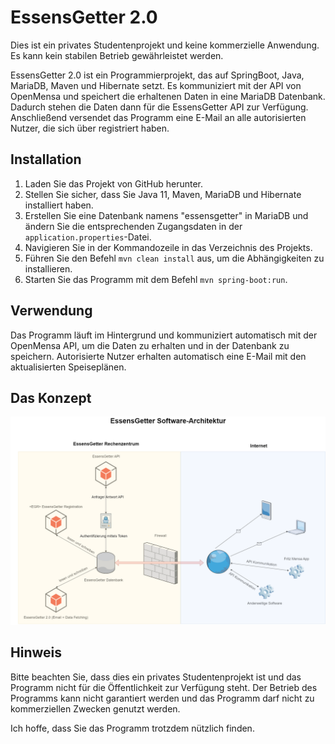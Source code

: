 # EssensGetter 2.0

Dies ist ein privates Studentenprojekt und keine kommerzielle Anwendung. Es kann kein stabilen Betrieb gewährleistet werden.

EssensGetter 2.0 ist ein Programmierprojekt, das auf SpringBoot, Java, MariaDB, Maven und Hibernate setzt. Es kommuniziert mit der API von OpenMensa und speichert die erhaltenen Daten in eine MariaDB Datenbank. Dadurch stehen die Daten dann für die EssensGetter API zur Verfügung. Anschließend versendet das Programm eine E-Mail an alle autorisierten Nutzer, die sich über <EGR> registriert haben.

## Installation

1. Laden Sie das Projekt von GitHub herunter.
2. Stellen Sie sicher, dass Sie Java 11, Maven, MariaDB und Hibernate installiert haben.
3. Erstellen Sie eine Datenbank namens "essensgetter" in MariaDB und ändern Sie die entsprechenden Zugangsdaten in der `application.properties`-Datei.
4. Navigieren Sie in der Kommandozeile in das Verzeichnis des Projekts.
5. Führen Sie den Befehl `mvn clean install` aus, um die Abhängigkeiten zu installieren.
6. Starten Sie das Programm mit dem Befehl `mvn spring-boot:run`.

## Verwendung

Das Programm läuft im Hintergrund und kommuniziert automatisch mit der OpenMensa API, um die Daten zu erhalten und in der Datenbank zu speichern. Autorisierte Nutzer erhalten automatisch eine E-Mail mit den aktualisierten Speiseplänen.

## Das Konzept
![EssensGetter Softwarearchitektur](https://github.com/olech2412/EssensGetter-2.0/blob/master/EssensGetter%20SoftwareArchitektur.drawio.png)

## Hinweis

Bitte beachten Sie, dass dies ein privates Studentenprojekt ist und das Programm nicht für die Öffentlichkeit zur Verfügung steht. Der Betrieb des Programms kann nicht garantiert werden und das Programm darf nicht zu kommerziellen Zwecken genutzt werden.

Ich hoffe, dass Sie das Programm trotzdem nützlich finden.
